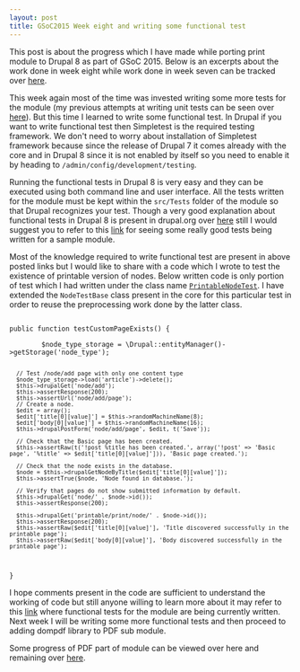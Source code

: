 ```yaml
---
layout: post
title: GSoC2015 Week eight and writing some functional test
---
```


This post is about the progress which I have made while porting print module to Drupal 8 as part of GSoC 2015. Below is an excerpts about the work done in week eight while work done in week seven can be tracked over <a href="http://zealfire.github.io/GSoC2015-Week-seven-and-writing-unit-test/">here</a>.

This week again most of the time was invested writing some more tests for the module (my previous attempts at writing unit tests can be seen over <a href="http://zealfire.github.io/GSoC2015-Week-seven-and-writing-unit-test/">here</a>). But this time I learned to write some functional test. In Drupal if you want to write functional test then Simpletest is the required testing framework. We don't need to worry about installation of Simpletest framework because since the release of  Drupal 7 it comes already with the core and in Drupal 8 since it is not enabled by itself so you need to enable it by heading to <code>/admin/config/development/testing</code>.

Running the functional tests in Drupal 8 is very easy and they can be executed using both command line and user interface. All the tests written for the module must be kept within the <code>src/Tests</code> folder of the module so that Drupal recognizes your test. Though a very good explanation about functional tests in Drupal 8 is present in drupal.org over <a href="https://api.drupal.org/api/drupal/core!modules!system!core.api.php/group/testing/8">here</a> still I would suggest you to refer to this <a href="http://www.sitepoint.com/automated-testing-drupal-8-modules/">link</a> for seeing some really good tests being written for a sample module.

Most of the knowledge required to write functional test are present in above posted links but I would like to share with a code which I wrote to test the existence of printable version of nodes. Below written code is only portion of test which I had written under the class name <a href="https://github.com/zealfire/printable/blob/master/src/Tests/PrintableNodeTest.php"><code>PrintableNodeTest</code></a>. I have extended the <code>NodeTestBase</code> class present in the core for this particular test in order to reuse the preprocessing work done by the latter class. 

<code>
public function testCustomPageExists() { <br/>
        $node_type_storage = \Drupal::entityManager()->getStorage('node_type');

      // Test /node/add page with only one content type
      $node_type_storage->load('article')->delete();
      $this->drupalGet('node/add');
      $this->assertResponse(200);
      $this->assertUrl('node/add/page');
      // Create a node.
      $edit = array();
      $edit['title[0][value]'] = $this->randomMachineName(8);
      $edit['body[0][value]'] = $this->randomMachineName(16);
      $this->drupalPostForm('node/add/page', $edit, t('Save'));

      // Check that the Basic page has been created.
      $this->assertRaw(t('!post %title has been created.', array('!post' => 'Basic page', '%title' => $edit['title[0][value]'])), 'Basic page created.');

      // Check that the node exists in the database.
      $node = $this->drupalGetNodeByTitle($edit['title[0][value]']);
      $this->assertTrue($node, 'Node found in database.');

      // Verify that pages do not show submitted information by default.
      $this->drupalGet('node/' . $node->id());
      $this->assertResponse(200);

      $this->drupalGet('printable/print/node/' . $node->id());
      $this->assertResponse(200);
      $this->assertRaw($edit['title[0][value]'], 'Title discovered successfully in the printable page');
      $this->assertRaw($edit['body[0][value]'], 'Body discovered successfully in the printable page');
  }
</code> 

I hope comments present in the code are sufficient to understand the working of code but still anyone willing to learn more about it may refer to this <a href="https://github.com/zealfire/printable/tree/master/src/Tests">link</a> where functional tests for the module are being currently written. Next week I will be writing some more functional tests and then proceed to adding dompdf library to PDF sub module.

Some progress of PDF part of  module can be viewed over <a href="https://github.com/zealfire/pdf_api" style="text-decoration:none;" target="_blank">here</a> and remaining over <a href="https://github.com/zealfire/printable">here</a>.
